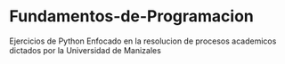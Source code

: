 # Fundamentos-de-Programacion
Ejercicios de Python
Enfocado en la resolucion de procesos academicos dictados por la Universidad de Manizales
